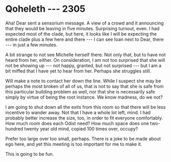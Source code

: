 # Qoheleth --- 2305

Aha! Dear sent a sensorium message. A view of a crowd and it announcing that they would be leaving in five minutes. Surprising turnout, even. I had expected most of the clade, but here, it looks like I will be expecting the entire clade plus a few here and there --- I can see Ioan next to Dear, there --- in just a few minutes.

A bit strange to not see Michelle herself there. Not only that, but to have not heard from her, either. On consideration, I am not too surprised that she will not be showing up --- not happy, granted, but not surprised --- but I am a bit miffed that I have yet to hear from her. Perhaps she struggles still.

Will make a note to contact her down the line. While I suspect she may be perhaps the most broken of all of us, that is not to say that she is safe from this particular building problem as well, nor that she is necessarily safe simply by virtue of being the root instance. We know madness, do we not?

I am going to shut down all the exits from this room so that there will be less incentive to wander away. Not that I have a whole lot left, mind. I had probably better increase the size, too, in order to fit everyone comfortably. How much room does each Odist need? How much space does one two-hundred twenty year old mind, copied 100 times over, occupy?

Prefer too large over too small, perhaps. There is a joke to be made about ego here, and yet this meeting is too important for me to make it.

This is going to be fun.
